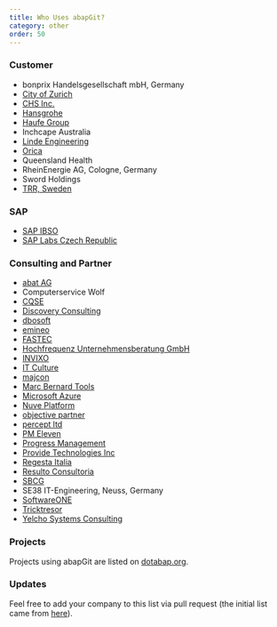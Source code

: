 ```yaml
---
title: Who Uses abapGit?
category: other
order: 50
---
```


### Customer
* bonprix Handelsgesellschaft mbH, Germany
* [City of Zurich](https://www.stadt-zuerich.ch/portal/en/index.html)
* [CHS Inc.](https://www.chsinc.com)
* [Hansgrohe](https://www.hansgrohe.com/)
* [Haufe Group](https://www.haufegroup.com/en/home)
* Inchcape Australia
* [Linde Engineering](https://www.linde-engineering.com/en/index.html)
* [Orica](https://www.orica.com)
* Queensland Health
* RheinEnergie AG, Cologne, Germany
* Sword Holdings
* [TRR, Sweden](https://www.trr.se)

### SAP
* [SAP IBSO](https://www.sap.com/services/application-development.html)
* [SAP Labs Czech Republic](https://www.facebook.com/SAPLabsCZ/)

### Consulting and Partner
* [abat AG](https://www.abat.de/)
* Computerservice Wolf
* [CQSE](https://www.cqse.eu/)
* [Discovery Consulting](https://www.discoveryconsulting.com.au)
* [dbosoft](https://www.dbosoft.eu)
* [emineo](https://www.emineo.ch/)
* [FASTEC](https://www.fastec.de/en/)
* [Hochfrequenz Unternehmensberatung GmbH](https://www.hochfrequenz.de/)
* [INVIXO](http://invixo.com/)
* [IT Culture](https://www.it-culture.net/)
* [majcon](https://www.majcon.de/)
* [Marc Bernard Tools](https://marcbernardtools.com/)
* [Microsoft Azure](https://github.com/Microsoft/ABAP-SDK-for-Azure)
* [Nuve Platform](https://www.nuveplatform.com/)
* [objective partner](https://www.objective-partner.de)
* [percept ltd](https://www.percept.sk)
* [PM Eleven](https:///www.pmeleven.com)
* [Progress Management](http://www.pmconseil.com/)
* [Provide Technologies Inc](https://provide.services)
* [Regesta Italia](https://www.regestaitalia.eu/)
* [Resulto Consultoria](https://www.resultoconsultoria.com/)
* [SBCG](https://www.sbcg.com.ua/)
* SE38 IT-Engineering, Neuss, Germany
* [SoftwareONE](https://www.softwareone.com)
* [Tricktresor](https://www.tricktresor.de)
* [Yelcho Systems Consulting](http://www.yelcho.com.au/)

### Projects 

Projects using abapGit are listed on [dotabap.org](http://dotabap.org).

### Updates

Feel free to add your company to this list via pull request (the initial list came from [here](https://github.com/abapGit/abapGit/issues/1574)).
